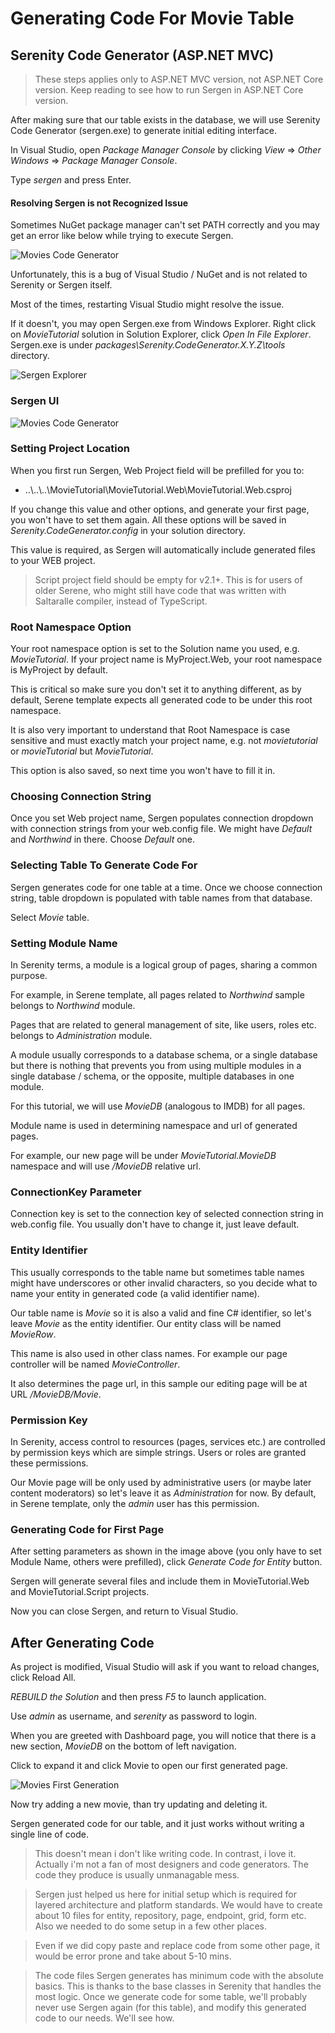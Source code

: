 
# Generating Code For Movie Table

## Serenity Code Generator (ASP.NET MVC)

> These steps applies only to ASP.NET MVC version, not ASP.NET Core version. Keep reading to see how to run Sergen in ASP.NET Core version.

After making sure that our table exists in the database, we will use Serenity Code Generator (sergen.exe) to generate initial editing interface.

In Visual Studio, open *Package Manager Console* by clicking *View* => *Other Windows* => *Package Manager Console*.

Type *sergen* and press Enter.

#### Resolving Sergen is not Recognized Issue

Sometimes NuGet package manager can't set PATH correctly and you may get an error like below while trying to execute Sergen. 

![Movies Code Generator](img/sergennotfound.jpg)

Unfortunately, this is a bug of Visual Studio / NuGet and is not related to Serenity or Sergen itself.

Most of the times, restarting Visual Studio might resolve the issue. 

If it doesn't, you may open Sergen.exe from Windows Explorer. Right click on *MovieTutorial* solution in Solution Explorer, click *Open In File Explorer*. Sergen.exe is under *packages\Serenity.CodeGenerator.X.Y.Z\tools* directory.

![Sergen Explorer](img/sergenexplorer.jpg)


### Sergen UI

![Movies Code Generator](img/sergenmovie.png)


### Setting Project Location

When you first run Sergen, Web Project field will be prefilled for you to:

* ..\\..\\..\\MovieTutorial\\MovieTutorial.Web\\MovieTutorial.Web.csproj

If you change this value and other options, and generate your first page, you won't have to set them again. All these options will be saved in *Serenity.CodeGenerator.config* in your solution directory.

This value is required, as Sergen will automatically include generated files to your WEB project.

> Script project field should be empty for v2.1+. This is for users of older Serene, who might still have code that was written with Saltaralle compiler, instead of TypeScript.

### Root Namespace Option

Your root namespace option is set to the Solution name you used, e.g. *MovieTutorial*. If your project name is MyProject.Web, your root namespace is MyProject by default. 

This is critical so make sure you don't set it to anything different, as by default, Serene template expects all generated code to be under this root namespace.

It is also very important to understand that Root Namespace is case sensitive and must exactly match your project name, e.g. not *movietutorial* or *movieTutorial* but *MovieTutorial*.

This option is also saved, so next time you won't have to fill it in.

### Choosing Connection String

Once you set Web project name, Sergen populates connection dropdown with connection strings from your web.config file. We might have *Default* and *Northwind* in there. Choose *Default* one.

### Selecting Table To Generate Code For

Sergen generates code for one table at a time. Once we choose connection string, table dropdown is populated with table names from that database. 

Select *Movie* table.

### Setting Module Name

In Serenity terms, a module is a logical group of pages, sharing a common purpose. 

For example, in Serene template, all pages related to *Northwind* sample belongs to *Northwind* module. 

Pages that are related to general management of site, like users, roles etc. belongs to *Administration* module. 

A module usually corresponds to a database schema, or a single database but there is nothing that prevents you from using multiple modules in a single database / schema, or the opposite, multiple databases in one module.

For this tutorial, we will use *MovieDB* (analogous to IMDB) for all pages.

Module name is used in determining namespace and url of generated pages.

For example, our new page will be under *MovieTutorial.MovieDB* namespace and will use */MovieDB* relative url.


### ConnectionKey Parameter 

Connection key is set to the connection key of selected connection string in web.config file. You usually don't have to change it, just leave default.


### Entity Identifier

This usually corresponds to the table name but sometimes table names might have underscores or other invalid characters, so you decide what to name your entity in generated code (a valid identifier name).

Our table name is *Movie* so it is also a valid and fine C# identifier, so let's leave *Movie* as the entity identifier. Our entity class will be named *MovieRow*.

This name is also used in other class names. For example our page controller will be named *MovieController*.

It also determines the page url, in this sample our editing page will be at URL */MovieDB/Movie*.


### Permission Key 

In Serenity, access control to resources (pages, services etc.) are controlled by permission keys which are simple strings. Users or roles are granted these permissions.

Our Movie page will be only used by administrative users (or maybe later content moderators) so let's leave it as *Administration* for now. By default, in Serene template, only the *admin* user has this permission.


### Generating Code for First Page

After setting parameters as shown in the image above (you only have to set Module Name, others were prefilled), click *Generate Code for Entity* button. 

Sergen will generate several files and include them in MovieTutorial.Web and MovieTutorial.Script projects.

Now you can close Sergen, and return to Visual Studio.

## After Generating Code

As project is modified, Visual Studio will ask if you want to reload changes, click Reload All.

*REBUILD the Solution* and then press *F5* to launch application.

Use *admin* as username, and *serenity* as password to login.

When you are greeted with Dashboard page, you will notice that there is a new section, *MovieDB* on the bottom of left navigation. 

Click to expand it and click Movie to open our first generated page.

![Movies First Generation](img/mdb_movie_initial.png)

Now try adding a new movie, than try updating and deleting it.

Sergen generated code for our table, and it just works without writing a single line of code.

> This doesn't mean i don't like writing code. In contrast, i love it. Actually i'm not a fan of most designers and code generators. The code they produce is usually unmanagable mess. 

> Sergen just helped us here for initial setup which is required for layered architecture and platform standards. We would have to create about 10 files for entity, repository, page, endpoint, grid, form etc. Also we needed to do some setup in a few other places.

> Even if we did copy paste and replace code from some other page, it would be error prone and take about 5-10 mins.

> The code files Sergen generates has minimum code with the absolute basics. This is thanks to the base classes in Serenity that handles the most logic. Once we generate code for some table, we'll probably never use Sergen again (for this table), and modify this generated code to our needs. We'll see how.